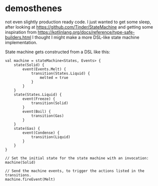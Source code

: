 # demosthenes
not even slightly production ready code. I just wanted to get some sleep, after looking at
https://github.com/Tinder/StateMachine and getting some inspiration from 
https://kotlinlang.org/docs/reference/type-safe-builders.html I thought I might make a more DSL-like state machine implementation.

State machine gets constructed from a DSL like this:

    val machine = stateMachine<States, Events> {
        state(Solid) {
            event(Events.Melt) {
                transition(States.Liquid) {
                    melted = true
                }
            }
        }
        state(States.Liquid) {
            event(Freeze) {
                transition(Solid)
            }
            event(Boil) {
                transition(Gas)
            }
        }
        state(Gas) {
            event(Condense) {
                transition(Liquid)
            }
        }
    }

    // Set the initial state for the state machine with an invocation:
    machine(Solid)

    // Send the machine events, to trigger the actions listed in the transitions.
    machine.fireEvent(Melt)
